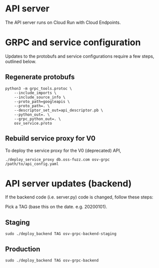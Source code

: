 # API server

The API server runs on Cloud Run with Cloud Endpoints.

# GRPC and service configuration
Updates to the protobufs and service configurations require a few steps,
outlined below.

## Regenerate protobufs
```
python3 -m grpc_tools.protoc \
    --include_imports \
    --include_source_info \
    --proto_path=googleapis \
    --proto_path=. \
    --descriptor_set_out=api_descriptor.pb \
    --python_out=. \
    --grpc_python_out=. \
    osv_service.proto
```

## Rebuild service proxy for V0
To deploy the service proxy for the V0 (deprecated) API,

```
./deploy_service_proxy db.oss-fuzz.com osv-grpc /path/to/api_config.yaml
```

# API server updates (backend)
If the backend code (i.e. server.py) code is changed, follow these steps:

Pick a TAG (base this on the date. e.g. 20200101).

## Staging

```
sudo ./deploy_backend TAG osv-grpc-backend-staging
```

## Production

```
sudo ./deploy_backend TAG osv-grpc-backend
```
